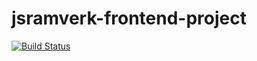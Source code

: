 # jsramverk-frontend-project

[![Build Status](https://app.travis-ci.com/neskoc/jsramverk-frontend-project.svg?branch=master)](https://app.travis-ci.com/neskoc/jsramverk-frontend-project)
